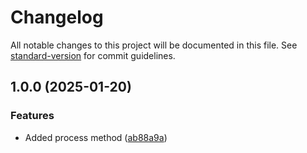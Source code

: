 # Changelog

All notable changes to this project will be documented in this file. See [standard-version](https://github.com/conventional-changelog/standard-version) for commit guidelines.

## 1.0.0 (2025-01-20)


### Features

* Added process method ([ab88a9a](https://github.com/retailcrm/image-preview/commit/ab88a9aa56d3ff0bb7fd796fa537a0368fb57119))
